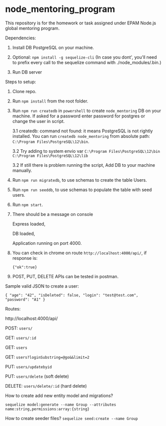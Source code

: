 # node_mentoring_program
This repository is for the homework or task assigned under EPAM Node.js global mentoring program.

Dependencies:
1. Install DB PostgreSQL on your machine.
2. Optional: `npm install -g sequelize-cli` 
(In case you dont', you'll need to prefix every call to the sequelize command with 
./node_modules/.bin.)

2. Run DB server

Steps to setup:

1. Clone repo.
2. Run `npm install` from the root folder.
3. Run `npm run createdb` in `powershell` to create `node_mentoring` DB on your machine. 
   If asked for a password enter password for postgres or change the user in script.
    
    3.1 createdb: command not found: it means PostgreSQL is not rightly installed. You can
        run `createdb node_mentoring` from absolute path: `C:\Program Files\PostgreSQL\12\bin`.
        
    3.2 Try adding to system envio var 
        `C:\Program Files\PostgreSQL\12\bin`
        `C:\Program Files\PostgreSQL\12\lib`
        
    3.2 If still there is problem running the script, Add DB to your machine manually.
4. Run `npm run migratedb`, to use schemas to create the table Users.
5. Run `npm run seeddb`, to use schemas to populate the table with seed users.
6. Run `npm start`.
7. There should be a message on console
    
    Express loaded, 
    
    DB loaded,
    
    Application running on port 4000.
8. You can check in chrome on route `http://localhost:4000/api/`, if response is:
    
    `{"ok":true}`

9. POST, PUT, DELETE APIs can be tested in postman.

Sample valid JSON to create a user:

`{
	"age": "42",
	"isDeleted": false,
	"login": "test@test.com",
	"password": "A1"
}`

Routes:

http://localhost:4000/api/

POST:   `users/`

GET:    `users/:id`

GET:     `users`

GET:     `users?loginSubstring=@go&&limit=2`

PUT:     `users/updatebyid`

PUT:     `users/delete` (soft delete)

DELETE:  `users/delete/:id` (hard delete)

How to create add new entity model and migrations?

`sequelize model:generate --name Group --attributes name:string,permissions:array:{string}`

How to create seeder files?
`sequelize seed:create --name Group`